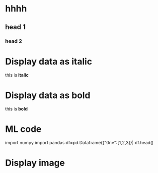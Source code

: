 # hhhh
## head 1
### head 2
# Display data as italic
this is **italic**
# Display data as bold
this is **bold**
# ML code
 
  import numpy
  import pandas
  df=pd.Dataframe({"0ne":[1,2,3]})
  df.head()
# Display image
